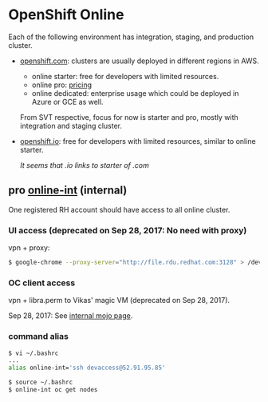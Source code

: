 # OpenShift Online

Each of the following environment has integration, staging, and production cluster.

* [openshift.com](https://www.openshift.com/): clusters are usually deployed in different
regions in AWS.

    * online starter: free for developers with limited resources.
    * online pro: [pricing](https://www.openshift.com/pricing/index.html)
    * online dedicated: enterprise usage which could be deployed in Azure or GCE as well.

    From SVT respective, focus for now is starter and pro, mostly with integration and staging cluster.


* [openshift.io](https://openshift.io/): free for developers with limited resources,
similar to online starter.

    *It seems that .io links to starter of .com*


## pro [online-int](https://api.online-int.openshift.com) (internal)
One registered RH account should have access to all online cluster.

### UI access (deprecated on Sep 28, 2017: No need with proxy)

vpn + proxy:

```sh
$ google-chrome --proxy-server="http://file.rdu.redhat.com:3128" > /dev/null 2>&1 &
```

### OC client access
vpn + libra.perm to Vikas' magic VM (deprecated on Sep 28, 2017).

Sep 28, 2017:
See [internal mojo page](https://mojo.redhat.com/docs/DOC-1144200#jive_content_id_Tier_1).

### command alias

```sh
$ vi ~/.bashrc
...
alias online-int='ssh devaccess@52.91.95.85'

$ source ~/.bashrc
$ online-int oc get nodes
```

